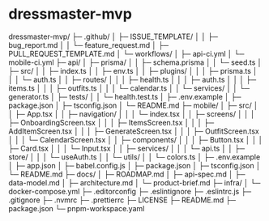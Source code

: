 # dressmaster-mvp
dressmaster-mvp/
├─ .github/
│  ├─ ISSUE_TEMPLATE/
│  │  ├─ bug_report.md
│  │  └─ feature_request.md
│  ├─ PULL_REQUEST_TEMPLATE.md
│  └─ workflows/
│     ├─ api-ci.yml
│     └─ mobile-ci.yml
├─ api/
│  ├─ prisma/
│  │  ├─ schema.prisma
│  │  └─ seed.ts
│  ├─ src/
│  │  ├─ index.ts
│  │  ├─ env.ts
│  │  ├─ plugins/
│  │  │  ├─ prisma.ts
│  │  │  └─ auth.ts
│  │  ├─ routes/
│  │  │  ├─ health.ts
│  │  │  ├─ auth.ts
│  │  │  ├─ items.ts
│  │  │  ├─ outfits.ts
│  │  │  └─ calendar.ts
│  │  └─ services/
│  │     └─ generator.ts
│  ├─ tests/
│  │  └─ health.test.ts
│  ├─ .env.example
│  ├─ package.json
│  ├─ tsconfig.json
│  └─ README.md
├─ mobile/
│  ├─ src/
│  │  ├─ App.tsx
│  │  ├─ navigation/
│  │  │  └─ index.tsx
│  │  ├─ screens/
│  │  │  ├─ OnboardingScreen.tsx
│  │  │  ├─ ItemsScreen.tsx
│  │  │  ├─ AddItemScreen.tsx
│  │  │  ├─ GenerateScreen.tsx
│  │  │  ├─ OutfitScreen.tsx
│  │  │  └─ CalendarScreen.tsx
│  │  ├─ components/
│  │  │  ├─ Button.tsx
│  │  │  ├─ Card.tsx
│  │  │  └─ Input.tsx
│  │  ├─ services/
│  │  │  └─ api.ts
│  │  ├─ store/
│  │  │  └─ useAuth.ts
│  │  └─ utils/
│  │     └─ colors.ts
│  ├─ .env.example
│  ├─ app.json
│  ├─ babel.config.js
│  ├─ package.json
│  ├─ tsconfig.json
│  └─ README.md
├─ docs/
│  ├─ ROADMAP.md
│  ├─ api-spec.md
│  ├─ data-model.md
│  ├─ architecture.md
│  └─ product-brief.md
├─ infra/
│  └─ docker-compose.yml
├─ .editorconfig
├─ .eslintignore
├─ .eslintrc.js
├─ .gitignore
├─ .nvmrc
├─ .prettierrc
├─ LICENSE
├─ README.md
├─ package.json
└─ pnpm-workspace.yaml
